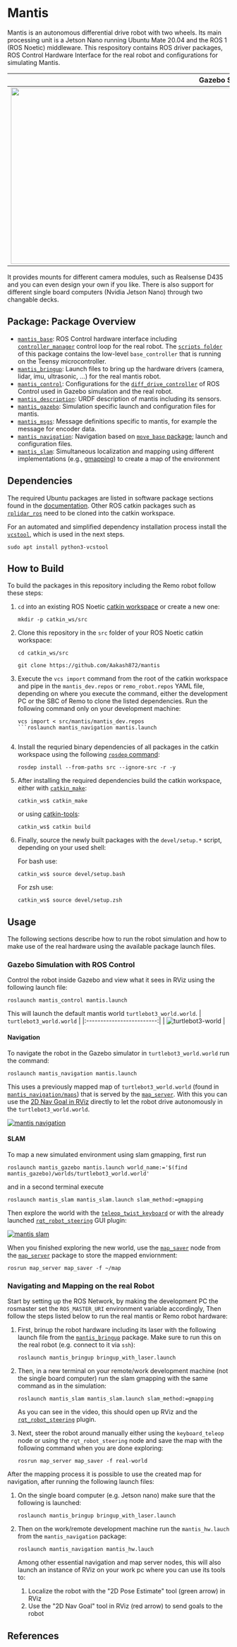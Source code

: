 # Mantis 


Mantis is an autonomous differential drive robot with two wheels. Its main processing unit is a Jetson Nano running Ubuntu Mate 20.04 and the ROS 1 (ROS Noetic) middleware. This respository contains ROS driver packages, ROS Control Hardware Interface for the real robot and configurations for simulating Mantis.

| Gazebo Simulation  |
|:--------------:|
| [<img src="./assets/sim.png" width="1000" height="400">](https://drive.google.com/file/d/1DC2zO55V3mRGcUTuGfHqzyOxiB6hiH4j/view?usp=sharing) |

It provides mounts for different camera modules, such as Realsense D435 and you can even design your own if you like. There is also support for different single board computers (Nvidia Jetson Nano) through two changable decks.

## Package: Package Overview

- [`mantis_base`](./mantis_base): ROS Control hardware interface including [`controller_manager`](http://wiki.ros.org/controller_manager) control loop for the real robot. The [`scripts folder`](./mantis_base/scripts) of this package contains the low-level `base_controller` that is running on the Teensy microcontroller.
- [`mantis_bringup`](./mantis_bringup): Launch files to bring up the hardware drivers (camera, lidar, imu, ultrasonic, ...) for the real mantis robot.
- [`mantis_control`](./mantis_control): Configurations for the [`diff_drive_controller`](http://wiki.ros.org/diff_drive_controller) of ROS Control used in Gazebo simulation and the real robot.
- [`mantis_description`](./mantis_description): URDF description of mantis including its sensors.
- [`mantis_gazebo`](./mantis_gazebo): Simulation specific launch and configuration files for mantis.
- [`mantis_msgs`](./mantis_msgs): Message definitions specific to mantis, for example the message for encoder data.
- [`mantis_navigation`](./mantis_navigation): Navigation based on [`move_base` package](http://wiki.ros.org/move_base); launch and configuration files.
- [`mantis_slam`](./mantis_slam): Simultaneous localization and mapping using different implementations (e.g., [gmapping](http://wiki.ros.org/gmapping)) to create a map of the environment


## Dependencies

The required Ubuntu packages are listed in software package sections found in the [documentation](https://ros-mobile-robots.com/packages/packages-setup/#obtain-system-dependencies). Other ROS catkin packages such as [`rplidar_ros`](https://github.com/Slamtec/rplidar_ros) need to be cloned into the catkin workspace.

For an automated and simplified dependency installation process install the [`vcstool`](https://github.com/dirk-thomas/vcstool), which is used in the next steps.

```console
sudo apt install python3-vcstool
```

## How to Build

To build the packages in this repository including the Remo robot follow these steps:

1. `cd` into an existing ROS Noetic [catkin workspace](http://wiki.ros.org/catkin/Tutorials/create_a_workspace) or create a new one:
   ```console
   mkdir -p catkin_ws/src
   ```

2. Clone this repository in the `src` folder of your ROS Noetic catkin workspace:

   ```console
   cd catkin_ws/src
   ```

   ```console
   git clone https://github.com/Aakash872/mantis
   ```
   
3. Execute the `vcs import` command from the root of the catkin workspace and pipe in the `mantis_dev.repos` or `remo_robot.repos` YAML file, depending on where you execute the command, either the development PC or the SBC of Remo to clone the listed dependencies. Run the following command only on your development machine:

   ```
   vcs import < src/mantis/mantis_dev.repos
   ```roslaunch mantis_navigation mantis.launch

   
4. Install the requried binary dependencies of all packages in the catkin workspace using the following [`rosdep` command](http://wiki.ros.org/rosdep#Install_dependency_of_all_packages_in_the_workspace):

   ```
   rosdep install --from-paths src --ignore-src -r -y
   ```

5. After installing the required dependencies build the catkin workspace, either with [`catkin_make`](http://wiki.ros.org/catkin/commands/catkin_make):

   ```console
   catkin_ws$ catkin_make
   ```
   or using [catkin-tools](https://catkin-tools.readthedocs.io/en/latest/):

   ```console
   catkin_ws$ catkin build
   ```
   
6. Finally, source the newly built packages with the `devel/setup.*` script, depending on your used shell:

   For bash use:

   ```console
   catkin_ws$ source devel/setup.bash
   ```

   For zsh use:

   ```console
   catkin_ws$ source devel/setup.zsh
   ```

## Usage

The following sections describe how to run the robot simulation and how to make use of the real hardware using the available package launch files.

### Gazebo Simulation with ROS Control

Control the robot inside Gazebo and view what it sees in RViz using the following launch file:

```console
roslaunch mantis_control mantis.launch
```

This will launch the default mantis world `turtlebot3_world.world`.
| `turtlebot3_world.world` | 
|:-------------------------:|
| ![turtlebot3-world](https://raw.githubusercontent.com/ros-mobile-robots/ros-mobile-robots.github.io/main/docs/resources/control/diffbot-turtlebot3-world.png) |

#### Navigation

To navigate the robot in the Gazebo simulator in `turtlebot3_world.world` run the command:

```console
roslaunch mantis_navigation mantis.launch
```

This uses a previously mapped map of `turtlebot3_world.world` (found in [`mantis_navigation/maps`](./mantis_navigation/maps/)) that is served by
the [`map_server`](http://wiki.ros.org/map_server). With this you can use the [2D Nav Goal in RViz](http://wiki.ros.org/navigation/Tutorials/Using%20rviz%20with%20the%20Navigation%20Stack#A2D_Nav_Goal) directly to let the robot drive autonomously in the `turtlebot3_world.world`.

[![mantis navigation](./assets/demo_nav_gif.gif)](https://youtu.be/iNjbmFIW6jo)

#### SLAM

To map a new simulated environment using slam gmapping, first run

```console
roslaunch mantis_gazebo mantis.launch world_name:='$(find mantis_gazebo)/worlds/turtlebot3_world.world'
```

and in a second terminal execute

```console
roslaunch mantis_slam mantis_slam.launch slam_method:=gmapping
```

Then explore the world with the [`teleop_twist_keyboard`](http://wiki.ros.org/teleop_twist_keyboard) or with the already launched [`rqt_robot_steering`](https://wiki.ros.org/rqt_robot_steering) GUI plugin:

[![mantis slam](./assets/turtlebot3_world-gmapping_gif.gif)](https://youtu.be/x20P0w9mMf4)

When you finished exploring the new world, use the [`map_saver`](http://wiki.ros.org/map_server#map_saver) node from the [`map_server`](http://wiki.ros.org/map_server) package to store the mapped enviornment:

```console
rosrun map_server map_saver -f ~/map
```


### Navigating and Mapping on the real Robot

Start by setting up the ROS Network, by making the development PC the rosmaster set the `ROS_MASTER_URI` environment variable accordingly, 
Then follow the steps listed below to run the real mantis or Remo robot hardware:

1. First, brinup the robot hardware including its laser with the following launch file from the [`mantis_bringup`](./mantis_bringup) package.
Make sure to run this on the real robot (e.g. connect to it via `ssh`):

   ```console
   roslaunch mantis_bringup bringup_with_laser.launch
   ```

2. Then, in a new terminal on your remote/work development machine (not the single board computer) run the slam gmapping with the same command as in the simulation:

   ```console
   roslaunch mantis_slam mantis_slam.launch slam_method:=gmapping
   ```

   As you can see in the video, this should open up RViz and the [`rqt_robot_steering`](http://wiki.ros.org/rqt_robot_steering) plugin.

3. Next, steer the robot around manually either using the `keyboard_teleop` node or using the `rqt_robot_steering` node 
and save the map with the following command when you are done exploring:

   ```console
   rosrun map_server map_saver -f real-world
   ```

After the mapping process it is possible to use the created map for navigation, after running the following launch files:

1. On the single board computer (e.g. Jetson nano) make sure that the following is launched:

   ```console
   roslaunch mantis_bringup bringup_with_laser.launch
   ```

2. Then on the work/remote development machine run the `mantis_hw.lauch` from the `mantis_navigation` package:

   ```console
   roslaunch mantis_navigation mantis_hw.lauch
   ```

   Among other essential navigation and map server nodes, this will also launch an instance of RViz on your work pc where you can use its tools to: 

   1. Localize the robot with the "2D Pose Estimate" tool (green arrow) in RViz
   2. Use the "2D Nav Goal" tool in RViz (red arrow) to send goals to the robot

## References

